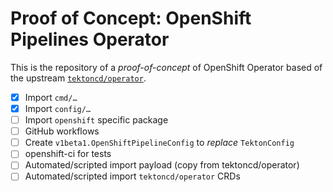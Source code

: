 # Proof of Concept: OpenShift Pipelines Operator

This is the repository of a *proof-of-concept* of OpenShift Operator based of the upstream [`tektoncd/operator`](https://github.com/tektoncd/operator).


- [x] Import `cmd/…`
- [x] Import `config/…`
- [ ] Import `openshift` specific package
- [ ] GitHub workflows
- [ ] Create `v1beta1.OpenShiftPipelineConfig` to *replace* `TektonConfig`
- [ ] openshift-ci for tests
- [ ] Automated/scripted import payload (copy from tektoncd/operator)
- [ ] Automated/scripted import `tektoncd/operator` CRDs
